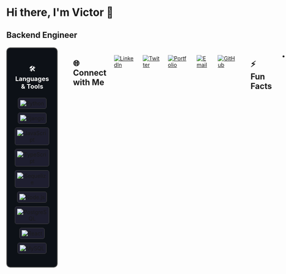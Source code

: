 # Hi there, I'm Victor 👣
## Backend Engineer

<div style="display: flex; justify-content: start; gap: 20px; margin-top: 20px;">

  <!-- Languages & Tools Section -->
  <div style="border: 2px solid #444; border-radius: 10px; padding: 20px; background-color: #0d1117; width: 300px; text-align: center;">
    <h3 style="color: #ffffff; margin-bottom: 20px;">🛠️ Languages & Tools</h3>
    <p style="display: flex; flex-direction: column; gap: 10px; align-items: center;">
      <span style="border: 1px solid #444; border-radius: 5px; padding: 5px; background-color: #1e1e2f;">
        <img src="https://img.shields.io/badge/-Python-05122A?style=flat&logo=python" alt="Python" />
      </span>
      <span style="border: 1px solid #444; border-radius: 5px; padding: 5px; background-color: #1e1e2f;">
        <img src="https://img.shields.io/badge/-Django-05122A?style=flat&logo=django" alt="Django" />
      </span>
      <span style="border: 1px solid #444; border-radius: 5px; padding: 5px; background-color: #1e1e2f;">
        <img src="https://img.shields.io/badge/-JavaScript-05122A?style=flat&logo=javascript" alt="JavaScript" />
      </span>
      <span style="border: 1px solid #444; border-radius: 5px; padding: 5px; background-color: #1e1e2f;">
        <img src="https://img.shields.io/badge/-TypeScript-05122A?style=flat&logo=typescript" alt="TypeScript" />
      </span>
      <span style="border: 1px solid #444; border-radius: 5px; padding: 5px; background-color: #1e1e2f;">
        <img src="https://img.shields.io/badge/-Sequelize-05122A?style=flat&logo=sequelize" alt="Sequelize" />
      </span>
      <span style="border: 1px solid #444; border-radius: 5px; padding: 5px; background-color: #1e1e2f;">
        <img src="https://img.shields.io/badge/-Node.js-05122A?style=flat&logo=node.js" alt="Node.js" />
      </span>
      <span style="border: 1px solid #444; border-radius: 5px; padding: 5px; background-color: #1e1e2f;">
        <img src="https://img.shields.io/badge/-PostgreSQL-05122A?style=flat&logo=postgresql" alt="PostgreSQL" />
      </span>
      <span style="border: 1px solid #444; border-radius: 5px; padding: 5px; background-color: #1e1e2f;">
        <img src="https://img.shields.io/badge/-React-05122A?style=flat&logo=react" alt="React" />
      </span>
      <span style="border: 1px solid #444; border-radius: 5px; padding: 5px; background-color: #1e1e2f;">
        <img src="https://img.shields.io/badge/-MySQL-05122A?style=flat&logo=mysql" alt="MySQL" />
      </span>
    </p>
  </div>

  ---

## 🌐 Connect with Me  
<div style="display: flex; justify-content: start; gap: 20px; margin-top: 20px;">
  
  <a href="https://www.linkedin.com/in/victor-gitonga-33a4261ba/" target="_blank">
    <img src="https://img.shields.io/badge/LinkedIn-Connect-blue?logo=linkedin&logoColor=white" alt="LinkedIn" />
  </a>
  
  <a href="https://x.com/Vickbrav01" target="_blank">
    <img src="https://img.shields.io/badge/Twitter-Follow-blue?logo=twitter&logoColor=white" alt="Twitter" />
  </a>
  
  <a href="https://about.me/victorgitonga" target="_blank">
    <img src="https://img.shields.io/badge/Portfolio-Visit-brightgreen?logo=about-dot-me&logoColor=white" alt="Portfolio" />
  </a>
  
  <a href="mailto:vickbrav01@gmail.com" target="_blank">
    <img src="https://img.shields.io/badge/Email-Contact-red?logo=gmail&logoColor=white" alt="Email" />
  </a>
  
  <a href="https://github.com/VickBrav01" target="_blank">
    <img src="https://img.shields.io/badge/GitHub-Follow-black?logo=github&logoColor=white" alt="GitHub" />
  </a>

</div>

---

## ⚡ Fun Facts  
- I am a founder and tech entrepreneur 
